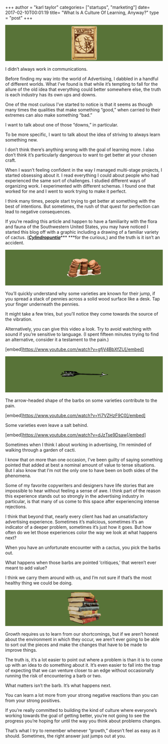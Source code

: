 +++
author = "karl taylor"
categories= ["startups", "marketing"]
date= 2017-02-10T00:01:19
title= "What Is A Culture Of Learning, Anyway?"
type = "post"
+++

  ![](https://raw.githubusercontent.com/karljtaylor/kjt/blog/content/assets/dca10-1dttbuggy-pkduvpjldvirw.png)  


 I didn’t always work in communications.

 Before finding my way into the world of Advertising, I dabbled in a handful of different worlds. What I’ve found is that while it’s tempting to fall for the allure of the old idea that everything could better somewhere else, the truth is each industry has its own ups and downs.

 One of the most curious I’ve started to notice is that it seems as though many times the qualities that make something “good,” when carried to their extremes can also make something “bad.”

 I want to talk about one of those “downs,” in particular.

 To be more specific, I want to talk about the idea of striving to always learn something new.

 I don’t think there’s anything wrong with the goal of learning more. I also don’t think it’s particularly dangerous to want to get better at your chosen craft.

 When I wasn’t feeling confident in the way I managed multi-stage projects, I started obsessing about it. I read everything I could about people who had experienced the same sort of challenges. I studied different ways of organizing work. I experimented with different schemas. I found one that worked for me and I went to work trying to make it perfect.

 I think many times, people start trying to get better at something with the best of intentions. But sometimes, the rush of that quest for perfection can lead to negative consequences.

 If you’re reading this article and happen to have a familiarity with the flora and fauna of the Southwestern United States, you may have noticed I started this blog off with a graphic including a drawing of a familiar variety of cactus. ([***Cylindropuntia***](https://en.wikipedia.org/wiki/Cylindropuntia)*** ***for the curious,) and the truth is it isn’t an accident.

  ![](https://raw.githubusercontent.com/karljtaylor/kjt/blog/content/assets/5b0ee-1csdbaxliynqsbzkrbwov2w.png)  


 You’ll quickly understand why some varieties are known for their jump, if you spread a stack of pennies across a solid wood surface like a desk. Tap your finger underneath the pennies.

 It might take a few tries, but you’ll notice they come towards the source of the vibration.

 Alternatively, you can give this video a look. Try to avoid watching with sound if you’re sensitive to language. (I spent fifteen minutes trying to find an alternative, consider it a testament to the pain.)

 [embed]https://www.youtube.com/watch?v=gfjV4BbXfZU[/embed]

  ![](https://raw.githubusercontent.com/karljtaylor/kjt/blog/content/assets/daaf2-1xjrckabstyp595eblq4p3a.png)  


 The arrow-headed shape of the barbs on some varieties contribute to the pain.

 [embed]https://www.youtube.com/watch?v=Yi7VZHzF9C0[/embed]

 Some varieties even leave a salt behind.

 [embed]https://www.youtube.com/watch?v=dJzTse9Dsaw[/embed]

 Sometimes when I think I about working in advertising, I’m reminded of walking through a garden of cacti.

 I know that on more than one occasion, I’ve been guilty of saying something pointed that added at best a nominal amount of value to tense situations. But I also know that I’m not the only one to have been on both sides of the phenomena.

 Some of my favorite copywriters and designers have life stories that are impossible to hear without feeling a sense of awe. I think part of the reason this experience stands out so strongly in the advertising industry in particular, is that many of us come to this space after experiencing intense rejections.

 I think that beyond that, nearly every client has had an unsatisfactory advertising experience. Sometimes it’s malicious, sometimes it’s an indicator of a deeper problem, sometimes it’s just how it goes. But how often do we let those experiences color the way we look at what happens next?

 When you have an unfortunate encounter with a cactus, you pick the barbs out.

 What happens when those barbs are pointed ‘critiques,’ that weren’t ever meant to add value?

 I think we carry them around with us, and I’m not sure if that’s the most healthy thing we could be doing.

  ![](https://raw.githubusercontent.com/karljtaylor/kjt/blog/content/assets/d9e6c-1zmsxbs7eps0mz36jj9v6ra.png)  


 Growth requires us to learn from our shortcomings, but if we aren’t honest about the environment in which they occur, we aren’t ever going to be able to sort out the pieces and make the changes that have to be made to improve things.

 The truth is, it’s a lot easier to point out where a problem is than it is to come up with an idea to do something about it. It’s even easier to fall into the trap of expecting that we can venture closer to an edge without occasionally running the risk of encountering a barb or two.

 What matters isn’t the barb. It’s what happens next.

 You can learn a lot more from your strong negative reactions than you can from your strong positives.

 If you’re really committed to building the kind of culture where everyone’s working towards the goal of getting better, you’re not going to see the progress you’re hoping for until the way you think about problems changes.

 That’s what I try to remember whenever “growth,” doesn’t feel as easy as it should. Sometimes, the right answer just jumps out at you.
